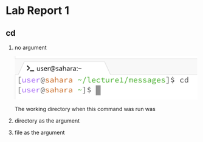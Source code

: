 # Lab Report 1

## cd

1. no argument
   
   ![Image](lab-report-1-images/cd_no_arg.png)

   The working directory when this command was run was 
3. directory as the argument


4. file as the argument
